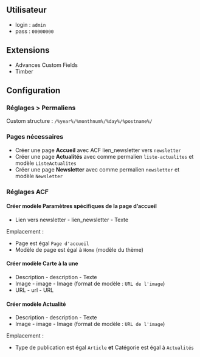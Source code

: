 ## Utilisateur

* login : `admin`
* pass : `00000000`

## Extensions

* Advances Custom Fields
* Timber

## Configuration


### Réglages > Permaliens

Custom structure : `/%year%/%monthnum%/%day%/%postname%/`

### Pages nécessaires

* Créer une page **Accueil** avec ACF lien_newsletter vers `newsletter`
* Créer une page **Actualités** avec comme permalien `liste-actualites` et modèle `ListeActualites`
* Créer une page **Newsletter** avec comme permalien `newsletter` et modèle `Newsletter`


### Réglages ACF

#### Créer modèle **Paramètres spécifiques de la page d’accueil**

* Lien vers newsletter - lien_newsletter - Texte

Emplacement :
* Page est égal `Page d'accueil`
* Modèle de page est égal à `Home` (modèle du thème)

#### Créer modèle **Carte à la une**

* Description - description - Texte
* Image - image - Image (format de modèle : `URL de l'image`)
* URL - url - URL

#### Créer modèle **Actualité**

* Description - description - Texte
* Image - image - Image (format de modèle : `URL de l'image`)

Emplacement :
* Type de publication est égal `Article` __et__ Catégorie est égal à `Actualités`
